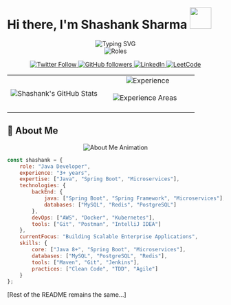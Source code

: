 # Hi there, I'm Shashank Sharma <img src="https://media.giphy.com/media/w1OBpBd7kJqHrJnJ13/giphy.gif" width="50">

<div align="center">
  <img src="https://readme-typing-svg.demolab.com?font=Fira+Code&size=32&duration=2800&pause=2000&color=A9FEF7&center=true&vCenter=true&width=940&lines=Welcome+to+my+Profile!+%F0%9F%91%8B;Java+Developer+with+3%2B+Years+Experience+%E2%98%95;Enterprise+Java+Applications+Expert+%F0%9F%92%BB;Spring+Boot+Microservices+Specialist+%F0%9F%9A%80;Backend+Development+Professional+%F0%9F%94%A7;Always+Learning+and+Growing+%F0%9F%8C%B1" alt="Typing SVG" />
</div>

<div align="center">
  <img src="https://readme-typing-svg.demolab.com?font=Fira+Code&size=24&duration=4000&pause=1000&color=00FF00&center=true&vCenter=true&width=435&lines=Java+Developer;Spring+Boot+Expert;Microservices+Specialist;3%2B+Years+Experience" alt="Roles" />
</div>

<p align="center">
  <a href="https://twitter.com/SHASHANK___45" target="_blank">
    <img alt="Twitter Follow" src="https://img.shields.io/twitter/follow/SHASHANK___45?color=1DA1F2&logo=twitter&style=for-the-badge"/>
  </a>
  <a href="https://github.com/Shashank-deb" target="_blank">
    <img alt="GitHub followers" src="https://img.shields.io/github/followers/Shashank-deb?color=181717&logo=github&style=for-the-badge"/>
  </a>
  <a href="https://www.linkedin.com/in/shashank-sharma-5a18811b6/" target="_blank">
    <img alt="LinkedIn" src="https://img.shields.io/badge/-LinkedIn-0A66C2?style=for-the-badge&logo=linkedin&logoColor=white"/>
  </a>
  <a href="https://leetcode.com/u/shashank_446/" target="_blank">
    <img alt="LeetCode" src="https://img.shields.io/badge/-LeetCode-FFA116?style=for-the-badge&logo=leetcode&logoColor=white"/>
  </a>
</p>

<div align="center">
  <table>
    <tr>
      <td align="center" width="50%">
        <img src="https://github-readme-stats-git-masterrstaa-rickstaa.vercel.app/api?username=Shashank-deb&show_icons=true&theme=tokyonight&hide_border=true" alt="Shashank's GitHub Stats" />
      </td>
      <td align="center" width="50%">
        <div align="center">
          <img src="https://readme-typing-svg.demolab.com?font=Fira+Code&size=24&duration=4000&pause=1000&color=A9FEF7&center=true&vCenter=true&width=435&lines=🎯+Professional+Experience" alt="Experience" />
          <div align="left" style="padding: 20px;">
            <img src="https://readme-typing-svg.demolab.com?font=Fira+Code&size=18&duration=3000&pause=1000&color=FFFFFF&center=false&vCenter=true&width=435&lines=☕+3%2B+Years+Java+Development;🔧+Spring+Boot+Microservices;📦+REST+API+Development;🛠️+Enterprise+Applications;🔄+CI%2FCD+Implementation;⚡+Performance+Optimization" alt="Experience Areas" />
          </div>
        </div>
      </td>
    </tr>
  </table>
</div>

## 🚀 About Me

<div align="center">
  <img src="https://readme-typing-svg.demolab.com?font=Fira+Code&size=22&duration=4000&pause=1000&color=A9FEF7&center=true&vCenter=true&width=435&lines=const+shashank+%3D+%7B...%7D;Java+Developer;3%2B+Years+Experience;Spring+Boot+Expert;Microservices+Specialist;Backend+Professional" alt="About Me Animation" />
</div>

```javascript
const shashank = {
    role: "Java Developer",
    experience: "3+ years",
    expertise: ["Java", "Spring Boot", "Microservices"],
    technologies: {
        backEnd: {
            java: ["Spring Boot", "Spring Framework", "Microservices"],
            databases: ["MySQL", "Redis", "PostgreSQL"]
        },
        devOps: ["AWS", "Docker", "Kubernetes"],
        tools: ["Git", "Postman", "IntelliJ IDEA"]
    },
    currentFocus: "Building Scalable Enterprise Applications",
    skills: {
        core: ["Java 8+", "Spring Boot", "Microservices"],
        databases: ["MySQL", "PostgreSQL", "Redis"],
        tools: ["Maven", "Git", "Jenkins"],
        practices: ["Clean Code", "TDD", "Agile"]
    }
};
```

[Rest of the README remains the same...]
